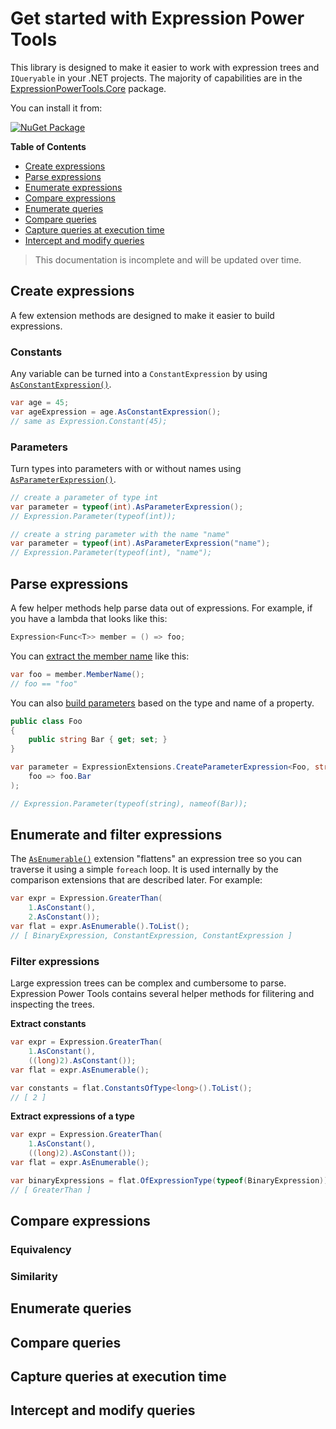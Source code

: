 # Get started with Expression Power Tools

This library is designed to make it easier to work with expression trees and `IQueryable` in your .NET projects. The majority of capabilities are in the
[ExpressionPowerTools.Core](./api/ExpressionPowerTools.Core.a.md) package.

You can install it from:

[![NuGet Package](https://badgen.net/nuget/v/ExpressionPowerTools.Core)](https://www.nuget.org/packages/ExpressionPowerTools.Core/)

**Table of Contents**

- [Create expressions](#create-expressions)
- [Parse expressions](#parse-expressions)
- [Enumerate expressions](#enumerate-and-filter-expressions)
- [Compare expressions](#compare-expressions)
- [Enumerate queries](#enumerate-queries)
- [Compare queries](#compare-queries)
- [Capture queries at execution time](#capture-queries-at-execution-time)
- [Intercept and modify queries](#intercept-and-modify-queries)

> This documentation is incomplete and will be updated over time.

## Create expressions

A few extension methods are designed to make it easier to build expressions.

### Constants

Any variable can be turned into a `ConstantExpression` by using [`AsConstantExpression()`](./api/ExpressionExtensions-AsConstantExpression.m.md).

```csharp
var age = 45;
var ageExpression = age.AsConstantExpression();
// same as Expression.Constant(45);
```

### Parameters

Turn types into parameters with or without names using [`AsParameterExpression()`](./api/ExpressionExtensions-AsParameterExpression.m.md).

```csharp
// create a parameter of type int
var parameter = typeof(int).AsParameterExpression();
// Expression.Parameter(typeof(int));

// create a string parameter with the name "name"
var parameter = typeof(int).AsParameterExpression("name");
// Expression.Parameter(typeof(int), "name");
```

## Parse expressions

A few helper methods help parse data out of expressions. For example, if you have a lambda that looks like this:

```csharp
Expression<Func<T>> member = () => foo;
```

You can [extract the member name](./api/ExpressionExtensions-MemberName.m.md) like this:

```csharp
var foo = member.MemberName();
// foo == "foo"
```

You can also [build parameters](./api/ExpressionExtensions-CreateParameterExpression.m.md) based on the type and name of a property.

```csharp
public class Foo
{
    public string Bar { get; set; }
}

var parameter = ExpressionExtensions.CreateParameterExpression<Foo, string>(
    foo => foo.Bar
);

// Expression.Parameter(typeof(string), nameof(Bar));
```

## Enumerate and filter expressions

The [`AsEnumerable()`](./api/ExpressionExtensions-AsEnumerable.m.md) extension "flattens" an expression tree so you can traverse it using a simple `foreach` loop. It is used internally by the comparison extensions that are described later. For example:

```csharp
var expr = Expression.GreaterThan(
    1.AsConstant(),
    2.AsConstant());
var flat = expr.AsEnumerable().ToList();
// [ BinaryExpression, ConstantExpression, ConstantExpression ]
```

### Filter expressions

Large expression trees can be complex and cumbersome to parse. Expression Power Tools contains several helper methods
for filitering and inspecting the trees.

**Extract constants**

```csharp
var expr = Expression.GreaterThan(
    1.AsConstant(),
    ((long)2).AsConstant());
var flat = expr.AsEnumerable();

var constants = flat.ConstantsOfType<long>().ToList();
// [ 2 ]
```

**Extract expressions of a type**

```csharp
var expr = Expression.GreaterThan(
    1.AsConstant(),
    ((long)2).AsConstant());
var flat = expr.AsEnumerable();

var binaryExpressions = flat.OfExpressionType(typeof(BinaryExpression)).ToList();
// [ GreaterThan ]
```

## Compare expressions

### Equivalency

### Similarity

## Enumerate queries

## Compare queries

## Capture queries at execution time

## Intercept and modify queries
